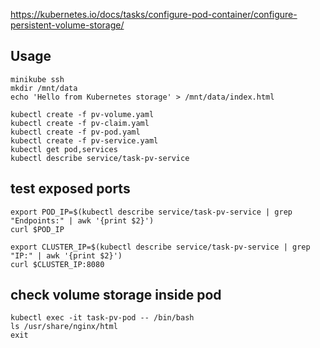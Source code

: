https://kubernetes.io/docs/tasks/configure-pod-container/configure-persistent-volume-storage/

## Usage

```shell
minikube ssh
mkdir /mnt/data
echo 'Hello from Kubernetes storage' > /mnt/data/index.html
```

```shell
kubectl create -f pv-volume.yaml
kubectl create -f pv-claim.yaml
kubectl create -f pv-pod.yaml
kubectl create -f pv-service.yaml
kubectl get pod,services
kubectl describe service/task-pv-service

```


## test exposed ports
```shell
export POD_IP=$(kubectl describe service/task-pv-service | grep "Endpoints:" | awk '{print $2}')
curl $POD_IP

export CLUSTER_IP=$(kubectl describe service/task-pv-service | grep "IP:" | awk '{print $2}')
curl $CLUSTER_IP:8080
```

## check volume storage inside pod
```shell
kubectl exec -it task-pv-pod -- /bin/bash
ls /usr/share/nginx/html
exit
```